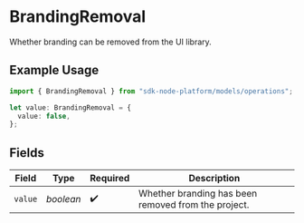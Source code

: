 # BrandingRemoval

Whether branding can be removed from the UI library.

## Example Usage

```typescript
import { BrandingRemoval } from "sdk-node-platform/models/operations";

let value: BrandingRemoval = {
  value: false,
};
```

## Fields

| Field                                               | Type                                                | Required                                            | Description                                         |
| --------------------------------------------------- | --------------------------------------------------- | --------------------------------------------------- | --------------------------------------------------- |
| `value`                                             | *boolean*                                           | :heavy_check_mark:                                  | Whether branding has been removed from the project. |